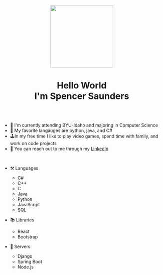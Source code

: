 <div align="center">
  <img width="200px" src="https://media.giphy.com/media/5eLDrEaRGHegx2FeF2/giphy.gif">
  <h1>
    Hello World <br> I'm Spencer Saunders
  </h1>
</div>
<br>
<br>

- 🏫 I'm currently attending BYU-Idaho and majoring in Computer Science 
- 💾 My favorite langauges are python, java, and C#
- 🕹️In my free time I like to play video games, spend time with family, and work on code projects
- 📱 You can reach out to me through my <a href="https://www.linkedin.com/in/spencer-saunders-developer/">LinkedIn</a>

<br>

- ⚒️ Languages
  - C#
  - C++
  - C
  - Java
  - Python
  - JavaScript
  - SQL

- 📚 Libraries
  - React
  - Bootstrap

- 💽 Servers
  - Django
  - Spring Boot
  - Node.js

<!---
spencersaunders45/spencersaunders45 is a ✨ special ✨ repository because its `README.md` (this file) appears on your GitHub profile.
You can click the Preview link to take a look at your changes.
--->
